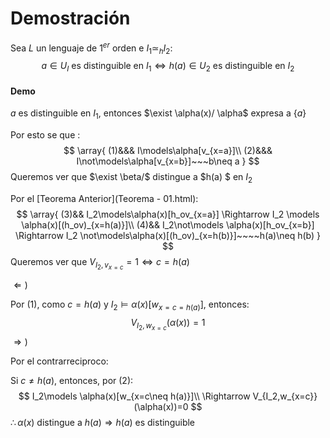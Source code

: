 # Demostración

Sea $L$ un lenguaje de $1^{er}$ orden e $I_1 \simeq_h I_2$:
$$
a\in U_I \text{ es distinguible en }I_1 \Leftrightarrow h(a) \in U_2 \text{ es distinguible en }I_2
$$

#### Demo

$a$ es distinguible en  $I_1$, entonces $\exist \alpha(x)/ \alpha$ expresa a $\{a\}$

Por esto se que :
$$
\array{
(1)&&& I\models\alpha[v_{x=a}]\\
(2)&&& I\not\models\alpha[v_{x=b}]~~~b\neq a
}
$$
Queremos ver que $\exist \beta/$ distingue a $h(a) $ en $I_2$ 

Por el [Teorema Anterior](Teorema - 01.html):
$$
\array{
(3)&& I_2\models\alpha(x)[h_ov_{x=a}] \Rightarrow I_2 \models \alpha(x)[(h_ov)_{x=h(a)}]\\
(4)&& I_2\not\models \alpha(x)[h_ov_{x=b}] \Rightarrow I_2 \not\models\alpha(x)[(h_ov)_{x=h(b)}]~~~~h(a)\neq h(b)
}
$$
Queremos ver que $V_{I_2,v_{x=c}}=1 \Leftrightarrow c=h(a)$

$\Leftarrow)$

Por $(1)$, como $c=h(a)$ y $I_2\models \alpha(x)[w_{x=c= h(a)}]$, entonces:
$$
V_{I_2,w_{x=c}}(\alpha(x))=1
$$
$\Rightarrow)$

Por el contrarreciproco:

Si $c\neq h(a)$, entonces, por $(2)$:
$$
I_2\models \alpha(x)[w_{x=c\neq h(a)}]\\
\Rightarrow V_{I_2,w_{x=c}}(\alpha(x))=0
$$
$\therefore \alpha(x)$ distingue a $h(a)\Rightarrow h(a)$ es distinguible